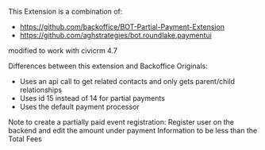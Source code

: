 This Extension is a combination of:

+ https://github.com/backoffice/BOT-Partial-Payment-Extension
+ https://github.com/aghstrategies/bot.roundlake.paymentui

modified to work with civicrm 4.7

Differences between this extension and Backoffice Originals:

+ Uses an api call to get related contacts and only gets parent/child relationships
+ Uses id 15 instead of 14 for partial payments
+ Uses the default payment processor


Note to create a partially paid event registration: Register user on the backend and edit the amount under payment Information to be less than the Total Fees
